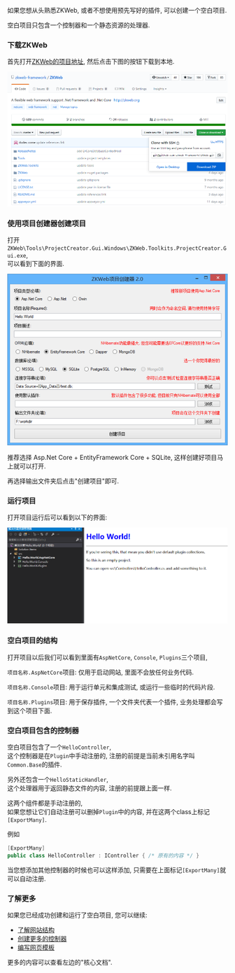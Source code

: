 如果您想从头熟悉ZKWeb, 或者不想使用预先写好的插件, 可以创建一个空白项目.<br/>

空白项目只包含一个控制器和一个静态资源的处理器.

### 下载ZKWeb

首先打开[ZKWeb的项目地址](https://github.com/zkweb-framework/zkweb), 然后点击下图的按钮下载到本地.

![下载ZKWeb](../images/core/create_project_empty_1.png)

### 使用项目创建器创建项目

打开`ZKWeb\Tools\ProjectCreator.Gui.Windows\ZKWeb.Toolkits.ProjectCreator.Gui.exe`,<br/>
可以看到下面的界面.

![项目创建器](../images/core/create_project_empty_2.png)

推荐选择 Asp.Net Core + EntityFramework Core + SQLite, 这样创建好项目马上就可以打开.

再选择输出文件夹后点击"创建项目"即可.

### 运行项目

打开项目运行后可以看到以下的界面:

![运行项目](../images/core/create_project_empty_3.png)

### 空白项目的结构

打开项目以后我们可以看到里面有`AspNetCore`, `Console`, `Plugins`三个项目,

`项目名称.AspNetCore`项目: 仅用于启动网站, 里面不会放任何业务代码.

`项目名称.Console`项目: 用于运行单元和集成测试, 或运行一些临时的代码片段.

`项目名称.Plugins`项目: 用于保存插件, 一个文件夹代表一个插件, 业务处理都会写到这个项目下面.

### 空白项目包含的控制器

空白项目包含了一个`HelloController`,<br/>
这个控制器是在`Plugin`中手动注册的, 注册的前提是当前未引用名字叫`Common.Base`的插件.

另外还包含一个`HelloStaticHandler`,<br/>
这个处理器用于返回静态文件的内容, 注册的前提跟上面一样.

这两个组件都是手动注册的,<br/>
如果您想让它们自动注册可以删掉`Plugin`中的内容, 并在这两个class上标记`[ExportMany]`.

例如

``` csharp
[ExportMany]
public class HelloController : IController { /* 原有的内容 */ }
```

当您想添加其他控制器的时候也可以这样添加, 只需要在上面标记`[ExportMany]`就可以自动注册.

### 了解更多

如果您已经成功创建和运行了空白项目, 您可以继续:

- [了解网站结构](website_struct/index.html)
- [创建更多的控制器](controller/index.html)
- [编写网页模板](template_engine/index.html)

更多的内容可以查看左边的"核心文档".
